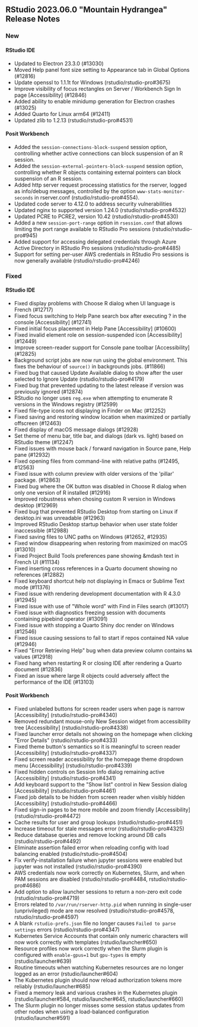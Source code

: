 
## RStudio 2023.06.0 "Mountain Hydrangea" Release Notes

### New

#### RStudio IDE
- Updated to Electron 23.3.0 (#13030)
- Moved Help panel font size setting to Appearance tab in Global Options (#12816)
- Update openssl to 1.1.1t for Windows (rstudio/rstudio-pro#3675)
- Improve visibility of focus rectangles on Server / Workbench Sign In page [Accessibility] (#12846)
- Added ability to enable minidump generation for Electron crashes (#13025)
- Added Quarto for Linux arm64 (#12411)
- Updated zlib to 1.2.13 (rstudio/rstudio-pro#4531)

#### Posit Workbench
- Added the `session-connections-block-suspend` session option, controlling whether active connections can block suspension of an R session.
- Added the `session-external-pointers-block-suspend` session option, controlling whether R objects containing external pointers can block suspension of an R session.
- Added http server request processing statistics for the rserver, logged as info/debug messages, controlled by the option `www-stats-monitor-seconds` in rserver.conf (rstudio/rstudio-pro#4554).
- Updated code server to 4.12.0 to address security vulnerabilities
- Updated nginx to supported version 1.24.0 (rstudio/rstudio-pro#4532)
- Updated PCRE to PCRE2, version 10.42 (rstudio/rstudio-pro#4530)
- Added a new `session-port-range` option in `rsession.conf` that allows limiting the port range available to RStudio Pro sessions (rstudio/rstudio-pro#945)
- Added support for accessing delegated credentials through Azure Active Directory in RStudio Pro sessions (rstudio/rstudio-pro#4485)
- Support for setting per-user AWS credentials in RStudio Pro sessions is now generally available (rstudio/rstudio-pro#4246)

### Fixed

#### RStudio IDE
- Fixed display problems with Choose R dialog when UI language is French (#12717)
- Fixed focus switching to Help Pane search box after executing ? in the console [Accessibility] (#12741)
- Fixed initial focus placement in Help Pane [Accessibility] (#10600)
- Fixed invalid element role on session-suspended icon [Accessibility] (#12449)
- Improve screen-reader support for Console pane toolbar [Accessibility] (#12825)
- Background script jobs are now run using the global environment. This fixes the behaviour of `source()` in backgrounds jobs. (#11866)
- Fixed bug that caused Update Available dialog to show after the user selected to Ignore Update (rstudio/rstudio-pro#4179)
- Fixed bug that prevented updating to the latest release if version was previously ignored (#12874)
- RStudio no longer uses `reg.exe` when attempting to enumerate R versions in the Windows registry (#12599)
- Fixed file-type icons not displaying in Finder on Mac (#12252)
- Fixed saving and restoring window location when maximized or partially offscreen (#12463)
- Fixed display of macOS message dialogs (#12928)
- Set theme of menu bar, title bar, and dialogs (dark vs. light) based on RStudio theme (#12247)
- Fixed issues with mouse back / forward navigation in Source pane, Help pane (#12932)
- Fixed opening files from command-line with relative paths (#12495, #12563)
- Fixed issue with column preview with older versions of the 'pillar' package. (#12863)
- Fixed bug where the OK button was disabled in Choose R dialog when only one version of R installed (#12916)
- Improved robustness when chosing custom R version in Windows desktop (#12969)
- Fixed bug that prevented RStudio Desktop from starting on Linux if desktop.ini was unreadable (#12963)
- Improved RStudio Desktop startup behavior when user state folder inaccessible (#12988)
- Fixed saving files to UNC paths on Windows (#12652, #12935)
- Fixed window disappearing when restoring from maximized on macOS (#13010)
- Fixed Project Build Tools preferences pane showing &mdash text in French UI (#11134)
- Fixed inserting cross references in a Quarto document showing no references (#12882)
- Fixed keyboard shortcut help not displaying in Emacs or Sublime Text mode (#11376)
- Fixed issue with rendering development documentation with R 4.3.0 (#12945)
- Fixed issue with use of "Whole word" with Find in Files search (#13017)
- Fixed issue with diagnostics freezing session with documents containing pipebind operator (#13091)
- Fixed issue with stopping a Quarto Shiny doc render on Windows (#12546)
- Fixed issue causing sessions to fail to start if repos contained NA value (#12946)
- Fixed "Error Retrieving Help" bug when data preview column contains `NA` values (#12918)
- Fixed hang when restarting R or closing IDE after rendering a Quarto document (#12836)
- Fixed an issue where large R objects could adversely affect the performance of the IDE (#13103)

#### Posit Workbench
- Fixed unlabeled buttons for screen reader users when page is narrow [Accessibility] (rstudio/rstudio-pro#4340)
- Removed redundant mouse-only New Session widget from accessibility tree [Accessibility] (rstudio/rstudio-pro#4338)
- Fixed launcher error details not showing on the homepage when clicking "Error Details" (rstudio/rstudio-pro#4333)
- Fixed theme button's semantics so it is meaningful to screen reader [Accessibility] (rstudio/rstudio-pro#4337)
- Fixed screen reader accessibility for the homepage theme dropdown menu [Accessibility] (rstudio/rstudio-pro#4339)
- Fixed hidden controls on Session Info dialog remaining active [Accessibility] (rstudio/rstudio-pro#4341)
- Add keyboard support to the "Show list" control in New Session dialog [Accessibility] (rstudio/rstudio-pro#4461)
- Fixed job details to be hidden from screen reader when visibly hidden [Accessibility] (rstudio/rstudio-pro#4466)
- Fixed sign-in pages to be more mobile and zoom friendly [Accessibility] (rstudio/rstudio-pro#4472)
- Cache results for user and group lookups (rstudio/rstudio-pro#4451)
- Increase timeout for stale messages error (rstudio/rstudio-pro#4325)
- Reduce database queries and remove locking around DB calls (rstudio/rstudio-pro#4492)
- Eliminate assertion failed error when reloading config with load balancing enabled (rstudio/rstudio-pro#4504)
- Fix verify-installation failure when jupyter sessions were enabled but jupyter was not installed (rstudio/rstudio-pro#4390)
- AWS credentials now work correctly on Kubernetes, Slurm, and when PAM sessions are disabled (rstudio/rstudio-pro#4484, rstudio/rstudio-pro#4686)
- Add option to allow launcher sessions to return a non-zero exit code (rstudio/rstudio-pro#4719)
- Errors related to `/var/run/rserver-http.pid` when running in single-user (unprivileged) mode are now resolved (rstudio/rstudio-pro#4578, rstudio/rstudio-pro#4597)
- A blank `rstudio-prefs.json` file no longer causes `Failed to parse settings` errors (rstudio/rstudio-pro#4347)
- Kubernetes Service Accounts that contain only numeric characters will now work correctly with templates (rstudio/launcher#650)
- Resource profiles now work correctly when the Slurm plugin is configured with `enable-gpus=1` but `gpu-types` is empty (rstudio/launcher#639)
- Routine timeouts when watching Kubernetes resources are no longer logged as an error (rstudio/launcher#604)
- The Kubernetes plugin should now reload authorization tokens more reliably (rstudio/launcher#685)
- Fixed a memory leak and various crashes in the Kubernetes plugin (rstudio/launcher#584, rstudio/launcher#645, rstudio/launcher#660)
- The Slurm plugin no longer misses some session status updates from other nodes when using a load-balanced configuration (rstudio/launcher#591)
